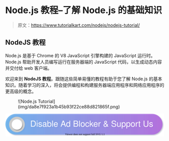 # Node.js 教程–了解 Node.js 的基础知识

> 原文：<https://www.tutorialkart.com/nodejs/nodejs-tutorial/>

## NodeJS 教程

Node.js 是基于 Chrome 的 V8 JavaScript 引擎构建的 JavaScript 运行时。Node.js 帮助开发人员编写运行在服务器端的 JavaScript 代码，以生成动态内容并交付给 web 客户端。

欢迎来到 **NodeJS 教程**。跟随这些简单易懂的教程有助于您了解 Node.js 的基本知识。随着学习的深入，将会提供编程和构建服务器端应用程序和网络应用程序的更高级的概念。

<figure class="aligncenter">![Node.js Tutorial](img/da8e7f923a1b45b93f22ce88d821865f.png)</figure>

[![](img/925da31b32d6bc3827932f6c8afb11bb.png)](https://www.tutorialkart.com/)